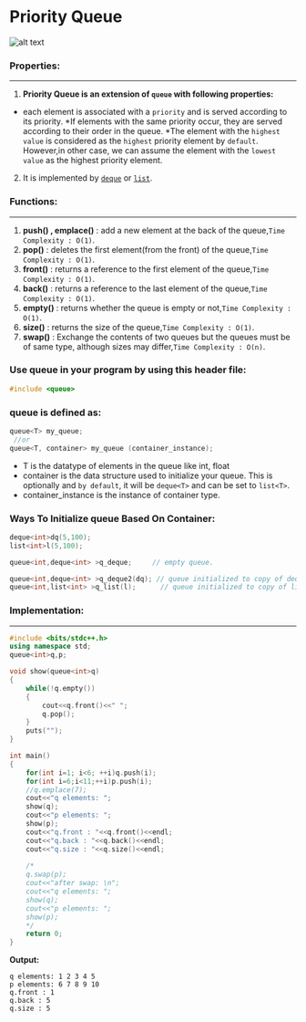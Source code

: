 # Priority Queue

![alt text](https://cdn.programiz.com/sites/tutorial2program/files/Introduction.png)


### Properties:
***
1. **Priority Queue is an extension of `queue` with following properties:**
* each element is associated with a `priority` and is served according to its priority.
*If elements with the same priority occur, they are served according to their order in the queue.
*The element with the `highest value` is considered as the `highest` priority element by `default`. However,in other case, we can assume the element with the `lowest value` as the highest priority element.
2. It is implemented by [`deque`](https://github.com/ahmedmohamedsakr/Competitive-Programming/blob/mine/STL/Sequence%20Containers/Deque.md) or 
[`list`](https://github.com/ahmedmohamedsakr/Competitive-Programming/blob/mine/STL/Sequence%20Containers/List.md).

### Functions:
***
1. **push() , emplace()** : add a new element at the back of the queue,`Time Complexity : O(1)`.
2. **pop()** : deletes the first element(from the front) of the queue,`Time Complexity : O(1)`.
3. **front()** :  returns a reference to the first element of the queue,`Time Complexity : O(1)`.
4. **back()** :  returns a reference to the last element of the queue,`Time Complexity : O(1)`.
5. **empty()** : returns whether the queue is empty or not,`Time Complexity : O(1)`.
6. **size()** : returns the size of the queue,`Time Complexity : O(1)`.
7. **swap()** : Exchange the contents of two queues but the queues must be of same type, although sizes may differ,`Time Complexity : O(n)`.


### Use queue in your program by using this header file:
```cpp
#include <queue>
```

### queue is defined as:
```cpp
queue<T> my_queue;
 //or
queue<T, container> my_queue (container_instance);
```
* T is the datatype of elements in the queue like int, float
* container is the data structure used to initialize your queue. This is optionally and `by default`, it will be `deque<T>` and can be set to `list<T>`.
* container_instance is the instance of container type.

### Ways To Initialize queue Based On Container:
```cpp
deque<int>dq(5,100);
list<int>l(5,100);

queue<int,deque<int> >q_deque;     // empty queue.

queue<int,deque<int> >q_deque2(dq); // queue initialized to copy of deque.
queue<int,list<int> >q_list(l);      // queue initialized to copy of list.
```

### Implementation:
***
```cpp
#include <bits/stdc++.h>
using namespace std;
queue<int>q,p;

void show(queue<int>q)
{
    while(!q.empty())
    {
        cout<<q.front()<<" ";
        q.pop();
    }
    puts("");
}

int main()
{
    for(int i=1; i<6; ++i)q.push(i);
    for(int i=6;i<11;++i)p.push(i);
    //q.emplace(7);
    cout<<"q elements: ";
    show(q);
    cout<<"p elements: ";
    show(p);
    cout<<"q.front : "<<q.front()<<endl;
    cout<<"q.back : "<<q.back()<<endl;
    cout<<"q.size : "<<q.size()<<endl;
    
    /*
    q.swap(p);
    cout<<"after swap: \n";
    cout<<"q elements: ";
    show(q);
    cout<<"p elements: ";
    show(p);
    */
    return 0;
}

```

**Output:**
```
q elements: 1 2 3 4 5
p elements: 6 7 8 9 10
q.front : 1
q.back : 5
q.size : 5
```

